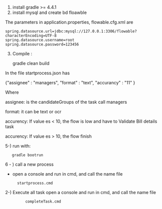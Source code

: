  1) install gradle >= 4.4.1
 2) install mysql and create bd floawble
 
   The parameters  in application.properties, flowable.cfg.xml  are

    spring.datasource.url=jdbc:mysql://127.0.0.1:3306/flowable?characterEncoding=UTF-8
    spring.datasource.username=root
	spring.datasource.password=123456

3) Compile : 

      gradle clean build



In the file startprocess.json has

{"assignee" : "managers",
	"format" : "text",
	"accurancy" : "11"
}


Where 

   assignee: is the candidateGroups of the task call managers

   format: it can be text or ocr

   accurency: If value es < 10, the flow is low and have to Validate Bill details task

   accurency: If value es > 10, the flow finish




5-)  run with:

       gradle bootrun


6 - ) call a new process
   - open a console and run in cmd,  and call the name file 

           startprocess.cmd

 2-) Execute all task
     open a console and run in cmd,  and call the name file 

             completeTask.cmd   


